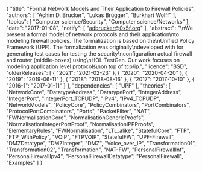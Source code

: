{
    "title": "Formal Network Models and Their Application to Firewall Policies",
    "authors": [
        "Achim D. Brucker",
        "Lukas Brügger",
        "Burkhart Wolff"
    ],
    "topics": [
        "Computer science/Security",
        "Computer science/Networks"
    ],
    "date": "2017-01-08",
    "notify": [
        "adbrucker@0x5f.org"
    ],
    "abstract": "\nWe present a formal model of network protocols and their application\nto modeling firewall policies. The formalization is based on the\nUnified Policy Framework (UPF). The formalization was originally\ndeveloped with for generating test cases for testing the security\nconfiguration actual firewall and router (middle-boxes) using\nHOL-TestGen. Our work focuses on modeling application level protocols\non top of tcp/ip.",
    "licence": "BSD",
    "olderReleases": [
        {
            "2021": "2021-02-23"
        },
        {
            "2020": "2020-04-20"
        },
        {
            "2019": "2019-06-11"
        },
        {
            "2018": "2018-08-16"
        },
        {
            "2017": "2017-10-10"
        },
        {
            "2016-1": "2017-01-11"
        }
    ],
    "dependencies": [
        "UPF"
    ],
    "theories": [
        "NetworkCore",
        "DatatypeAddress",
        "DatatypePort",
        "IntegerAddress",
        "IntegerPort",
        "IntegerPort_TCPUDP",
        "IPv4",
        "IPv4_TCPUDP",
        "NetworkModels",
        "PolicyCore",
        "PolicyCombinators",
        "PortCombinators",
        "ProtocolPortCombinators",
        "Ports",
        "PacketFilter",
        "NAT",
        "FWNormalisationCore",
        "NormalisationGenericProofs",
        "NormalisationIntegerPortProof",
        "NormalisationIPPProofs",
        "ElementaryRules",
        "FWNormalisation",
        "LTL_alike",
        "StatefulCore",
        "FTP",
        "FTP_WithPolicy",
        "VOIP",
        "FTPVOIP",
        "StatefulFW",
        "UPF-Firewall",
        "DMZDatatype",
        "DMZInteger",
        "DMZ",
        "Voice_over_IP",
        "Transformation01",
        "Transformation02",
        "Transformation",
        "NAT-FW",
        "PersonalFirewallInt",
        "PersonalFirewallIpv4",
        "PersonalFirewallDatatype",
        "PersonalFirewall",
        "Examples"
    ]
}